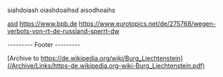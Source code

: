 siahdoiash oiashdoaihsd aisodhoaihs

[asd](https://de.wikipedia.org/wiki/Burg_Liechtenstein)
https://www.bpb.de
https://www.eurotopics.net/de/275768/wegen-verbots-von-rt-de-russland-sperrt-dw


--------- Footer ---------

[Archive to https://de.wikipedia.org/wiki/Burg_Liechtenstein](/Archive/Links/https-de.wikipedia.org-wiki-Burg_Liechtenstein.pdf)